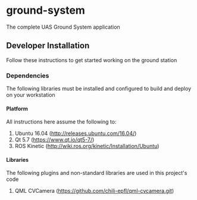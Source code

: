# ground-system
The complete UAS Ground System application

## Developer Installation
Follow these instructions to get started working on the ground station

### Dependencies
The following libraries must be installed and configured to build and deploy on your workstation

#### Platform
All instructions here assume the following to:
1. Ubuntu 16.04 (http://releases.ubuntu.com/16.04/)
2. Qt 5.7 (https://www.qt.io/qt5-7/)
3. ROS Kinetic (http://wiki.ros.org/kinetic/Installation/Ubuntu)

#### Libraries
The following plugins and non-standard libraries are used in this project's code
1. QML CVCamera (https://github.com/chili-epfl/qml-cvcamera.git)



